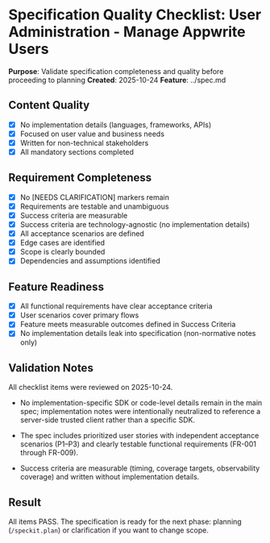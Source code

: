 # Specification Quality Checklist: User Administration - Manage Appwrite Users

**Purpose**: Validate specification completeness and quality before proceeding to planning
**Created**: 2025-10-24
**Feature**: ../spec.md

## Content Quality

- [x] No implementation details (languages, frameworks, APIs)
- [x] Focused on user value and business needs
- [x] Written for non-technical stakeholders
- [x] All mandatory sections completed

## Requirement Completeness

- [x] No [NEEDS CLARIFICATION] markers remain
- [x] Requirements are testable and unambiguous
- [x] Success criteria are measurable
- [x] Success criteria are technology-agnostic (no implementation details)
- [x] All acceptance scenarios are defined
- [x] Edge cases are identified
- [x] Scope is clearly bounded
- [x] Dependencies and assumptions identified

## Feature Readiness

- [x] All functional requirements have clear acceptance criteria
- [x] User scenarios cover primary flows
- [x] Feature meets measurable outcomes defined in Success Criteria
- [x] No implementation details leak into specification (non-normative notes only)

## Validation Notes

All checklist items were reviewed on 2025-10-24.

- No implementation-specific SDK or code-level details remain in the main spec; implementation notes were intentionally neutralized to reference a server-side trusted client rather than a specific SDK.

- The spec includes prioritized user stories with independent acceptance scenarios (P1–P3) and clearly testable functional requirements (FR-001 through FR-009).

- Success criteria are measurable (timing, coverage targets, observability coverage) and written without implementation details.

## Result

All items PASS. The specification is ready for the next phase: planning (`/speckit.plan`) or clarification if you want to change scope.

